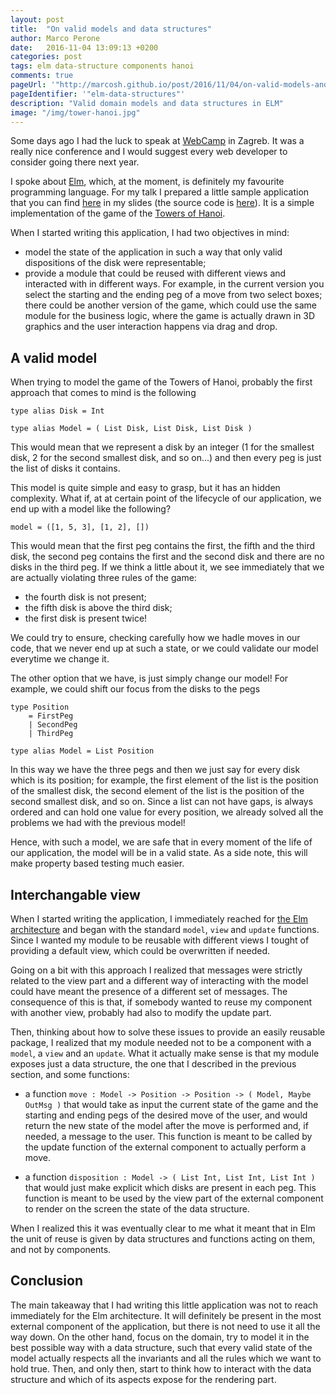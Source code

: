 ```yaml
---
layout: post
title:  "On valid models and data structures"
author: Marco Perone
date:   2016-11-04 13:09:13 +0200
categories: post
tags: elm data-structure components hanoi
comments: true
pageUrl: '"http://marcosh.github.io/post/2016/11/04/on-valid-models-and-data-structures.html"'
pageIdentifier: '"elm-data-structures"'
description: "Valid domain models and data structures in ELM"
image: "/img/tower-hanoi.jpg"
---
```


Some days ago I had the luck to speak at [WebCamp](https://2016.webcampzg.org) in Zagreb. It was a really nice conference and I would suggest every web developer to consider going there next year.

I spoke about [Elm](http://elm-lang.org/), which, at the moment, is definitely my favourite programming language. For my talk I prepared a little sample application that you can find [here](http://marcosh.github.io/presentations/2016/10/28/elm-or-how-I-learned-to-love-frontend-development.html#/23) in my slides (the source code is [here](https://github.com/marcosh/elm-hanoi)). It is a simple implementation of the game of the [Towers of Hanoi](https://en.wikipedia.org/wiki/Tower_of_Hanoi).

When I started writing this application, I had two objectives in mind:

- model the state of the application in such a way that only valid dispositions of the disk were representable;
- provide a module that could be reused with different views and interacted with in different ways. For example, in the current version you select the starting and the ending peg of a move from two select boxes; there could be another version of the game, which could use the same module for the business logic, where the game is actually drawn in 3D graphics and the user interaction happens via drag and drop.

## A valid model

When trying to model the game of the Towers of Hanoi, probably the first approach that comes to mind is the following

    type alias Disk = Int

    type alias Model = ( List Disk, List Disk, List Disk )

This would mean that we represent a disk by an integer (1 for the smallest disk, 2 for the second smallest disk, and so on...) and then every peg is just the list of disks it contains.

This model is quite simple and easy to grasp, but it has an hidden complexity. What if, at at certain point of the lifecycle of our application, we end up with a model like the following?

    model = ([1, 5, 3], [1, 2], [])

This would mean that the first peg contains the first, the fifth and the third disk, the second peg contains the first and the second disk and there are no disks in the third peg. If we think a little about it, we see immediately that we are actually violating three rules of the game:

- the fourth disk is not present;
- the fifth disk is above the third disk;
- the first disk is present twice!

We could try to ensure, checking carefully how we hadle moves in our code, that we never end up at such a state, or we could validate our model everytime we change it.

The other option that we have, is just simply change our model! For example, we could shift our focus from the disks to the pegs

    type Position
        = FirstPeg
        | SecondPeg
        | ThirdPeg

    type alias Model = List Position

In this way we have the three pegs and then we just say for every disk which is its position; for example, the first element of the list is the position of the smallest disk, the second element of the list is the position of the second smallest disk, and so on. Since a list can not have gaps, is always ordered and can hold one value for every position, we already solved all the problems we had with the previous model!

Hence, with such a model, we are safe that in every moment of the life of our application, the model will be in a valid state. As a side note, this will make property based testing much easier.

## Interchangable view

When I started writing the application, I immediately reached for [the Elm architecture](https://guide.elm-lang.org/architecture/) and began with the standard `model`, `view` and `update` functions. Since I wanted my module to be reusable with different views I tought of providing a default view, which could be overwritten if needed.

Going on a bit with this approach I realized that messages were strictly related to the view part and a different way of interacting with the model could have meant the presence of a different set of messages. The consequence of this is that, if somebody wanted to reuse my component with another view, probably had also to modify the update part.

Then, thinking about how to solve these issues to provide an easily reusable package, I realized that my module needed not to be a component with a `model`, a `view` and an `update`. What it actually make sense is that my module exposes just a data structure, the one that I described in the previous section, and some functions:

- a function `move : Model -> Position -> Position -> ( Model, Maybe OutMsg )` that would take as input the current state of the game and the starting and ending pegs of the desired move of the user, and would return the new state of the model after the move is performed and, if needed, a message to the user. This function is meant to be called by the update function of the external component to actually perform a move.

- a function `disposition : Model -> ( List Int, List Int, List Int )` that would just make explicit which disks are present in each peg. This function is meant to be used by the view part of the external component to render on the screen the state of the data structure.

When I realized this it was eventually clear to me what it meant that in Elm the unit of reuse is given by data structures and functions acting on them, and not by components.

## Conclusion

The main takeaway that I had writing this little application was not to reach immediately for the Elm architecture. It will definitely be present in the most external component of the application, but there is not need to use it all the way down. On the other hand, focus on the domain, try to model it in the best possible way with a data structure, such that every valid state of the model actually respects all the invariants and all the rules which we want to hold true. Then, and only then, start to think how to interact with the data structure and which of its aspects expose for the rendering part.
